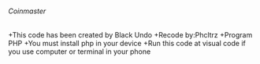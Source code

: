 ###### Coinmaster 
+This code has been created by Black Undo<space> <space>
+Recode by:Phcltrz<space><space>
+Program PHP<space><space>
+You must install php in your device<space><space>
+Run this code at visual code if you use computer or terminal in your phone<space><space>
